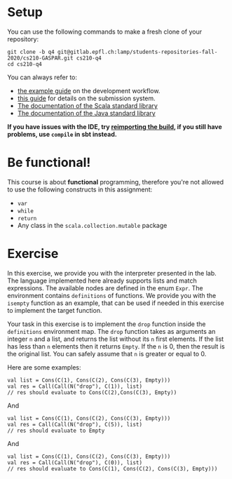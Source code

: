 # Setup

You can use the following commands to make a fresh clone of your repository:

```
git clone -b q4 git@gitlab.epfl.ch:lamp/students-repositories-fall-2020/cs210-GASPAR.git cs210-q4
cd cs210-q4
```

You can always refer to:
  * [the example guide](https://gitlab.epfl.ch/lamp/cs210/blob/master/labs/example-lab.md) on the development workflow.
  * [this guide](https://gitlab.epfl.ch/lamp/cs210/blob/master/labs/grading-and-submission.md) for details on the submission system.
  * [The documentation of the Scala standard library](https://www.scala-lang.org/files/archive/api/2.13.3)
  * [The documentation of the Java standard
    library](https://docs.oracle.com/en/java/javase/15/docs/api/index.html)

**If you have issues with the IDE, try [reimporting the build](https://gitlab.epfl.ch/lamp/cs210/-/blob/master/labs/example-lab.md#ide-features-like-type-on-hover-or-go-to-definition-do-not-work), if you still have problems, use `compile` in sbt instead.**

# Be functional!

This course is about **functional** programming, therefore you're not allowed to use the following
constructs in this assignment:
- `var`
- `while`
- `return`
- Any class in the `scala.collection.mutable` package

# Exercise

In this exercise, we provide you with the interpreter presented in the lab.
The language implemented here already supports lists and match expressions.
The available nodes are defined in the enum `Expr`.
The environment contains `definitions` of functions.
We provide you with the `isempty` function as an example, that can be used if needed in this exercise to implement the target function.

Your task in this exercise is to implement the `drop` function inside the `definitions` environment map.
The `drop` function takes as arguments an integer `n` and a list, and returns the list without its `n` first elements.
If the list has less than `n` elements then it returns `Empty`.
If the `n` is 0, then the result is the original list.
You can safely assume that `n` is greater or equal to 0.

Here are some examples:

```
val list = Cons(C(1), Cons(C(2), Cons(C(3), Empty)))
val res = Call(Call(N("drop"), C(1)), list)
// res should evaluate to Cons(C(2),Cons(C(3), Empty))

```

And

```
val list = Cons(C(1), Cons(C(2), Cons(C(3), Empty)))
val res = Call(Call(N("drop"), C(5)), list)
// res should evaluate to Empty
```

And

```
val list = Cons(C(1), Cons(C(2), Cons(C(3), Empty)))
val res = Call(Call(N("drop"), C(0)), list)
// res should evaluate to Cons(C(1), Cons(C(2), Cons(C(3), Empty)))
```
